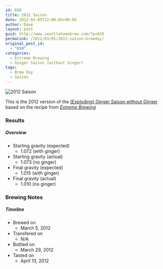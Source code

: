 ```yaml
---
id: 658
title: 2012 Saison
date: 2012-03-05T22:00:03+00:00
author: Dave
layout: post
guid: http://www.seattlehomebrew.com/?p=658
permalink: /2012/03/05/2012-saison-brewday/
original_post_id:
  - "658"
categories:
  - Extreme Brewing
  - Ginger Saison (without Ginger)
tags:
  - Brew Day
  - Saison
---
```

<img src="/wp-content/uploads/2013/07/img_03551-667x500.jpg" alt="2012 Saison" class="aligncenter" />

This is the 2012 version of the [(Exploding) Ginger Saison without Ginger](/2011/06/10/ginger-saison-without-ginger-brewday) based on the recipe from [_Extreme Brewing_](http://www.amazon.com/gp/product/0785829067/ref=as_li_qf_sp_asin_il_tl?ie=UTF8&camp=1789&creative=9325&creativeASIN=0785829067&linkCode=as2&tag=seatthomeb-20&linkId=ZDJNHAVNCB6RPTJB)

<!--more-->

### Results<section class="brewtable"> 

##### Overview

  * Starting gravity (expected) 
      * 1.072 (with ginger)
  * Starting gravity (actual) 
      * 1.073 (no ginger)
  * Final gravity (expected) 
      * 1.015 (with ginger)
  * Final gravity (actual) 
      * 1.010 (no ginger)</section> 

### Brewing Notes

##### Timeline<section class="brewtable"> 

  * Brewed on 
      * March 5, 2012
  * Transfered on 
      * N/A
  * Bottled on 
      * March 29, 2012
  * Tasted on 
      * April 13, 2012</section>